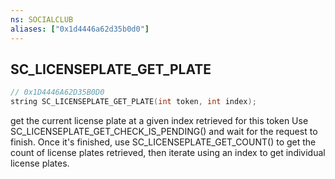 ```yaml
---
ns: SOCIALCLUB
aliases: ["0x1d4446a62d35b0d0"]
---
```

## SC_LICENSEPLATE_GET_PLATE

```c
// 0x1D4446A62D35B0D0
string SC_LICENSEPLATE_GET_PLATE(int token, int index);
```

get the current license plate at a given index retrieved for this token
Use SC_LICENSEPLATE_GET_CHECK_IS_PENDING() and wait for the request to finish.  Once it's finished, use SC_LICENSEPLATE_GET_COUNT() to get the count of license plates retrieved, then iterate using an index to get individual license plates.

